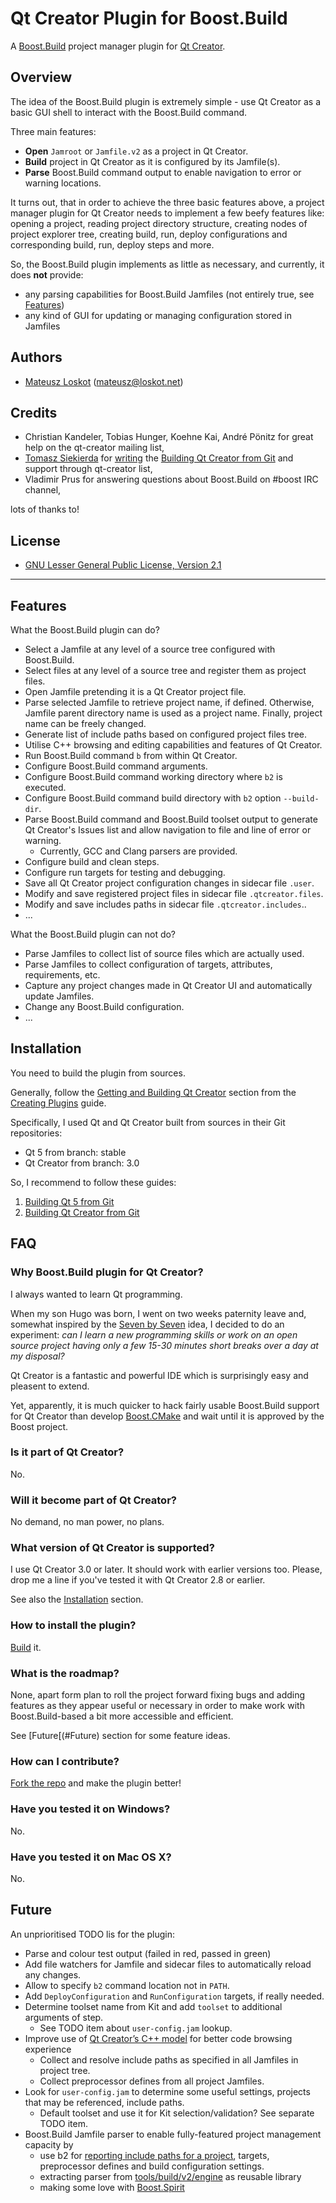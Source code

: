 Qt Creator Plugin for Boost.Build
==============================================================================

A [Boost.Build](http://www.boost.org/boost-build2/) project manager plugin for 
[Qt Creator](http://qt-project.org/wiki/Category:Tools::QtCreator).

Overview
------------------------------------------------------------------------------

The idea of the Boost.Build plugin is extremely simple - use Qt Creator as
a basic GUI shell to interact with the Boost.Build command.

Three main features:

* **Open** ```Jamroot``` or ```Jamfile.v2``` as a project in Qt Creator.
* **Build** project in Qt Creator as it is configured by its Jamfile(s).
* **Parse** Boost.Build command output to enable navigation to error or warning locations.

It turns out, that in order to achieve the three basic features above,
a project manager plugin for Qt Creator needs to implement a few beefy features like:
opening a project, reading project directory structure, creating nodes of project 
explorer tree, creating build, run, deploy configurations and
corresponding build, run, deploy steps and more.

So, the Boost.Build plugin implements as little as necessary,
and currently, it does **not** provide:

* any parsing capabilities for Boost.Build Jamfiles (not entirely true, see [Features](#Features))
* any kind of GUI for updating or managing configuration stored in Jamfiles

Authors
------------------------------------------------------------------------------

* [Mateusz Loskot](http://mateusz.loskot.net) (mateusz@loskot.net)

Credits
------------------------------------------------------------------------------

* Christian Kandeler, Tobias Hunger, Koehne Kai, André Pönitz for great help
  on the qt-creator mailing list,
* [Tomasz Siekierda](http://sierdzio.com/) for 
  [writing](http://lists.qt-project.org/pipermail/qt-creator/2013-October/002859.html) the
  [Building Qt Creator from Git](http://qt-project.org/wiki/Building-Qt-Creator-from-Git)
  and support through qt-creator list,
* Vladimir Prus for answering questions about Boost.Build on #boost IRC channel,

lots of thanks to!

License
------------------------------------------------------------------------------

* [GNU Lesser General Public License, Version 2.1](http://www.gnu.org/licenses/lgpl-2.1.html)

- - -

Features
------------------------------------------------------------------------------

What the Boost.Build plugin can do?

* Select a Jamfile at any level of a source tree configured with Boost.Build.
* Select files at any level of a source tree and register them as project files.
* Open Jamfile pretending it is a Qt Creator project file.
* Parse selected Jamfile to retrieve project name, if defined. Otherwise, Jamfile parent
  directory name is used as a project name. Finally, project name can be freely changed.
* Generate list of include paths based on configured project files tree.
* Utilise C++ browsing and editing capabilities and features of Qt Creator.
* Run Boost.Build command ```b``` from within Qt Creator.
* Configure Boost.Build command arguments.
* Configure Boost.Build command working directory where ```b2``` is executed.
* Configure Boost.Build command build directory with ```b2``` option ```--build-dir```.
* Parse Boost.Build command and Boost.Build toolset output to generate Qt Creator's
  Issues list and allow navigation to file and line of error or warning.
    * Currently, GCC and Clang parsers are provided.
* Configure build and clean steps.
* Configure run targets for testing and debugging.
* Save all Qt Creator project configuration changes in sidecar file ```.user```.
* Modify and save registered project files in sidecar file ```.qtcreator.files```.
* Modify and save includes paths in sidecar file ```.qtcreator.includes```..
* ...

What the Boost.Build plugin can not do?

* Parse Jamfiles to collect list of source files which are actually used.
* Parse Jamfiles to collect configuration of targets, attributes, requirements, etc.
* Capture any project changes made in Qt Creator UI and automatically update Jamfiles.
* Change any Boost.Build configuration.
* ...

Installation
------------------------------------------------------------------------------

You need to build the plugin from sources.

Generally, follow the 
[Getting and Building Qt Creator](http://doc-snapshot.qt-project.org/qtcreator-extending/getting-and-building.html)
section from the
[Creating Plugins](http://doc-snapshot.qt-project.org/qtcreator-extending/creating-plugins.html)
guide.

Specifically, I used Qt and Qt Creator built from sources in their Git repositories:

* Qt 5 from branch: stable
* Qt Creator from branch: 3.0

So, I recommend to follow these guides:

1. [Building Qt 5 from Git](http://qt-project.org/wiki/Building_Qt_5_from_Git)
1. [Building Qt Creator from Git](http://qt-project.org/wiki/Building-Qt-Creator-from-Git)

FAQ
------------------------------------------------------------------------------

### Why Boost.Build plugin for Qt Creator?

I always wanted to learn Qt programming.

When my son Hugo was born, I went on two weeks paternity leave and, somewhat inspired by the 
[Seven by Seven](http://pragprog.com/categories/7in7) idea, I decided to do an experiment:
*can I learn a new programming skills or work on an open source project having only 
a few 15-30 minutes short breaks over a day at my disposal?* 

Qt Creator is a fantastic and powerful IDE which is surprisingly easy and pleasent to extend.

Yet, apparently, it is much quicker to hack fairly usable Boost.Build support for
Qt Creator than develop [Boost.CMake](https://svn.boost.org/trac/boost/wiki/CMake)
and wait until it is approved by the Boost project.

### Is it part of Qt Creator?

No.

### Will it become part of Qt Creator?

No demand, no man power, no plans.

### What version of Qt Creator is supported?

I use Qt Creator 3.0 or later.
It should work with earlier versions too.
Please, drop me a line if you've tested it with Qt Creator 2.8 or earlier.

See also the [Installation](#Installation) section.

### How to install the plugin?

[Build](#Building) it.

### What is the roadmap?

None, apart form plan to roll the project forward fixing bugs and adding features
as they appear useful or necessary in order to make work with Boost.Build-based
a bit more accessible and efficient.

See [Future[(#Future) section for some feature ideas.

### How can I contribute?

[Fork the repo](https://help.github.com/articles/fork-a-repo) and make the plugin better!


### Have you tested it on Windows?

No.

### Have you tested it on Mac OS X?

No.

Future
------------------------------------------------------------------------------

An unprioritised TODO lis for the plugin:

* Parse and colour test output (failed in red, passed in green)
* Add file watchers for Jamfile and sidecar files to automatically reload any changes.
* Allow to specify ```b2``` command location not in ```PATH```.
* Add ```DeployConfiguration``` and ```RunConfiguration``` targets, if really needed.
* Determine toolset name from Kit and add ```toolset``` to additional arguments of step.
    * See TODO item about ```user-config.jam``` lookup.
* Improve use of [Qt Creator’s C++ model](http://ltcmelo.com/blog/2013/03/17/a-bit-about-qt-creators-c-model/)
  for better code browsing experience
    * Collect and resolve include paths as specified in all Jamfiles in project tree.
    * Collect preprocessor defines from all project Jamfiles.
* Look for ```user-config.jam``` to determine some useful settings, projects that may be
  referenced, include paths.
    * Default toolset and use it for Kit selection/validation? See separate TODO item.
* Boost.Build Jamfile parser to enable fully-featured project management capacity by
    * use b2 for
      [reporting include paths for a project](http://lists.boost.org/boost-build/2013/11/27173.php),
      targets, preprocessor defines and build configuration settings.
    * extracting parser from
      [tools/build/v2/engine](https://github.com/boostorg/build/tree/master/v2/engine)
      as reusable library
    * making some love with [Boost.Spirit](http://boost.org/libs/spirit)
